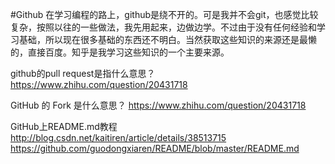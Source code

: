 #Github
在学习编程的路上，github是绕不开的。可是我并不会git，也感觉比较复杂，按照以往的一些做法，我先用起来，边做边学。不过由于没有任何经验和学习基础，所以现在很多基础的东西还不明白。当然获取这些知识的来源还是最懒的，直接百度。知乎是我学习这些知识的一个主要来源。

github的pull request是指什么意思？
https://www.zhihu.com/question/20431718

GitHub 的 Fork 是什么意思？
https://www.zhihu.com/question/20431718

GitHub上README.md教程 
http://blog.csdn.net/kaitiren/article/details/38513715<br>
https://github.com/guodongxiaren/README/blob/master/README.md
